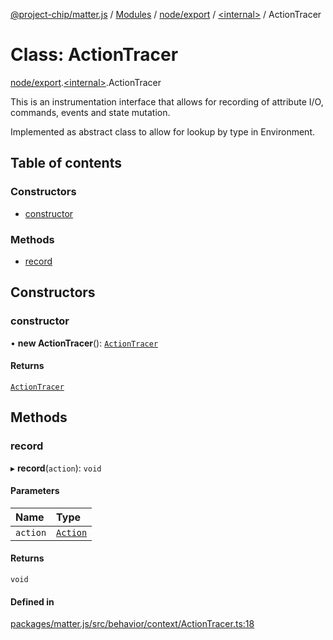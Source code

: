 [@project-chip/matter.js](../README.md) / [Modules](../modules.md) / [node/export](../modules/node_export.md) / [\<internal\>](../modules/node_export._internal_.md) / ActionTracer

# Class: ActionTracer

[node/export](../modules/node_export.md).[\<internal\>](../modules/node_export._internal_.md).ActionTracer

This is an instrumentation interface that allows for recording of attribute I/O, commands, events and state
mutation.

Implemented as abstract class to allow for lookup by type in Environment.

## Table of contents

### Constructors

- [constructor](node_export._internal_.ActionTracer-1.md#constructor)

### Methods

- [record](node_export._internal_.ActionTracer-1.md#record)

## Constructors

### constructor

• **new ActionTracer**(): [`ActionTracer`](node_export._internal_.ActionTracer-1.md)

#### Returns

[`ActionTracer`](node_export._internal_.ActionTracer-1.md)

## Methods

### record

▸ **record**(`action`): `void`

#### Parameters

| Name | Type |
| :------ | :------ |
| `action` | [`Action`](../interfaces/behavior_cluster_export._internal_.Action.md) |

#### Returns

`void`

#### Defined in

[packages/matter.js/src/behavior/context/ActionTracer.ts:18](https://github.com/project-chip/matter.js/blob/2d9f2165d2672864fda3496a6d0d5f93597f82c6/packages/matter.js/src/behavior/context/ActionTracer.ts#L18)
